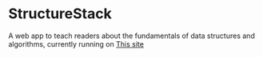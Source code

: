 # StructureStack
A web app to teach readers about the fundamentals of data structures and algorithms, currently running on [This site](https://structurestackapp.netlify.app)
